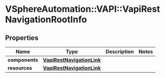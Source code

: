 # VSphereAutomation::VAPI::VapiRestNavigationRootInfo

## Properties
Name | Type | Description | Notes
------------ | ------------- | ------------- | -------------
**components** | [**VapiRestNavigationLink**](VapiRestNavigationLink.md) |  | 
**resources** | [**VapiRestNavigationLink**](VapiRestNavigationLink.md) |  | 


